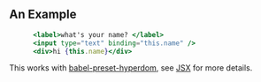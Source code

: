 ## An Example

```jsx {"codeExample": {"project": "demo-project", "file": "src/app.jsx", "line": 5}}
      <label>what's your name? </label>
      <input type="text" binding="this.name" />
      <div>hi {this.name}</div>
```

This works with [babel-preset-hyperdom](https://github.com/featurist/babel-preset-hyperdom), see [JSX](#jsx) for more details.
